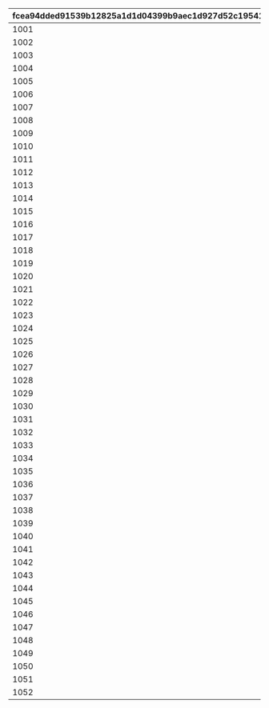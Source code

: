 |fcea94dded91539b12825a1d1d04399b9aec1d927d52c19541353350b49696c1|b66a60d47c7a5debdde097c7fcfb7a47bf839401c66fd26f0f8f79514332cbe4|d5964e858714265c005dc147ca554e70b8eeb51ad8f6391d67227585072938a5|bbfe198d6a6b6a825a0811bdb2b2caf526483ea9b4f80c8b09be7b49f53dfab9|9ec92ebd1117ff53f9405962f1e52113e1993864f6aaadee116871fd75e29527|d7e52970893ddcb7e0e7f1edb2cf6b2939785c11ca0b8b4afb7e323a615ecf3c|3feb1c88175ce25f349ca3c70b7c2a8b2474cc2eb02b4ef1ecc387869aafe421|
| --- | --- | --- | --- | --- | --- | --- |
|1001|1|7001000|2018/09/17 14:59:59|2018/09/18 5:00:00|2018/09/13 12:00:00|2018/09/18 14:59:59|
|1002|2|7002000|2018/10/17 14:59:59|2018/10/18 5:00:00|2018/10/13 12:00:00|2018/10/18 14:59:59|
|1003|3|7003000|2018/11/18 14:59:59|2018/11/19 5:00:00|2018/11/14 12:00:00|2018/11/19 14:59:59|
|1004|4|7003003|2018/12/18 14:59:59|2018/12/19 5:00:00|2018/12/14 12:00:00|2018/12/19 14:59:59|
|1005|5|7004000|2019/01/18 14:59:59|2019/01/19 5:00:00|2019/01/14 12:00:00|2019/01/19 14:59:59|
|1006|6|7004003|2019/02/18 11:59:59|2019/02/19 5:00:00|2019/02/14 15:00:00|2019/02/19 11:59:59|
|1007|7|7005000|2019/03/18 14:59:59|2019/03/19 5:00:00|2019/03/14 12:00:00|2019/03/19 14:59:59|
|1008|8|7005003|2019/04/17 20:59:59|2019/04/18 5:00:00|2019/04/13 12:00:00|2019/04/18 20:59:59|
|1009|9|7006000|2019/05/17 20:59:59|2019/05/18 5:00:00|2019/05/13 12:00:00|2019/05/18 20:59:59|
|1010|10|7006003|2019/06/18 20:59:59|2019/06/19 5:00:00|2019/06/14 12:00:00|2019/06/19 20:59:59|
|1011|11|7007000|2019/07/21 20:59:59|2019/07/22 5:00:00|2019/07/15 12:00:00|2019/07/22 20:59:59|
|1012|12|7007003|2019/08/18 20:59:59|2019/08/19 5:00:00|2019/08/14 10:00:00|2019/08/19 20:59:59|
|1013|13|7008000|2019/09/18 20:59:59|2019/09/19 5:00:00|2019/09/14 12:00:00|2019/09/19 20:59:59|
|1014|14|7008003|2019/10/18 20:59:59|2019/10/19 5:00:00|2019/10/14 12:00:00|2019/10/19 20:59:59|
|1015|15|7009000|2019/11/18 20:59:59|2019/11/19 5:00:00|2019/11/14 12:00:00|2019/11/19 20:59:59|
|1016|16|7009003|2019/12/18 20:59:59|2019/12/19 5:00:00|2019/12/14 12:00:00|2019/12/19 20:59:59|
|1017|17|7010000|2020/01/20 20:59:59|2020/01/21 5:00:00|2020/01/14 12:00:00|2020/01/21 20:59:59|
|1018|18|7010003|2020/02/20 20:59:59|2020/02/21 5:00:00|2020/02/14 12:00:00|2020/02/21 20:59:59|
|1019|19|7011000|2020/03/18 20:59:59|2020/03/19 5:00:00|2020/03/12 12:00:00|2020/03/19 20:59:59|
|1020|20|7011003|2020/04/18 20:59:59|2020/04/19 5:00:00|2020/04/14 12:00:00|2020/04/19 20:59:59|
|1021|21|7012000|2020/05/18 20:59:59|2020/05/19 5:00:00|2020/05/14 12:00:00|2020/05/19 20:59:59|
|1022|22|7012003|2020/06/18 20:59:59|2020/06/19 5:00:00|2020/06/14 12:00:00|2020/06/19 20:59:59|
|1023|23|7013000|2020/07/18 20:59:59|2020/07/19 5:00:00|2020/07/14 12:00:00|2020/07/19 20:59:59|
|1024|24|7013003|2020/08/18 20:59:59|2020/08/19 5:00:00|2020/08/14 12:00:00|2020/08/19 20:59:59|
|1025|25|7014000|2020/09/19 20:59:59|2020/09/20 5:00:00|2020/09/15 12:00:00|2020/09/20 20:59:59|
|1026|26|7014003|2020/10/18 20:59:59|2020/10/19 5:00:00|2020/10/14 12:00:00|2020/10/19 20:59:59|
|1027|27|7015000|2020/11/23 20:59:59|2020/11/24 5:00:00|2020/11/18 12:00:00|2020/11/24 20:59:59|
|1028|28|7015003|2020/12/22 20:59:59|2020/12/23 5:00:00|2020/12/18 12:00:00|2020/12/23 20:59:59|
|1029|29|7016000|2021/01/22 20:59:59|2021/01/23 5:00:00|2021/01/18 12:00:00|2021/01/23 20:59:59|
|1030|30|7016003|2021/02/22 20:59:59|2021/02/23 5:00:00|2021/02/18 12:00:00|2021/02/23 20:59:59|
|1031|31|7017000|2021/03/22 20:59:59|2021/03/23 5:00:00|2021/03/18 12:00:00|2021/03/23 20:59:59|
|1032|32|7017003|2021/04/20 20:59:59|2021/04/21 5:00:00|2021/04/16 12:00:00|2021/04/21 20:59:59|
|1033|33|7018000|2021/05/21 20:59:59|2021/05/22 5:00:00|2021/05/17 12:00:00|2021/05/22 20:59:59|
|1034|34|7018003|2021/06/21 20:59:59|2021/06/22 5:00:00|2021/06/17 12:00:00|2021/06/22 20:59:59|
|1035|35|7019000|2021/07/20 20:59:59|2021/07/21 5:00:00|2021/07/16 12:00:00|2021/07/21 20:59:59|
|1036|36|7019003|2021/08/20 20:59:59|2021/08/21 5:00:00|2021/08/16 12:00:00|2021/08/21 20:59:59|
|1037|37|7020000|2021/09/20 20:59:59|2021/09/21 5:00:00|2021/09/16 12:00:00|2021/09/21 20:59:59|
|1038|38|7020003|2021/10/21 20:59:59|2021/10/22 5:00:00|2021/10/17 12:00:00|2021/10/22 20:59:59|
|1039|39|7021000|2021/11/21 20:59:59|2021/11/22 5:00:00|2021/11/17 12:00:00|2021/11/22 20:59:59|
|1040|40|7021003|2021/12/20 20:59:59|2021/12/21 5:00:00|2021/12/16 12:00:00|2021/12/21 20:59:59|
|1041|41|7022000|2022/01/21 20:59:59|2022/01/22 5:00:00|2022/01/17 12:00:00|2022/01/22 20:59:59|
|1042|42|7022003|2022/02/21 20:59:59|2022/02/22 5:00:00|2022/02/17 12:00:00|2022/02/22 20:59:59|
|1043|43|7023000|2022/03/21 20:59:59|2022/03/22 5:00:00|2022/03/17 12:00:00|2022/03/22 20:59:59|
|1044|44|7023003|2022/05/21 20:59:59|2022/05/22 5:00:00|2022/05/17 12:00:00|2022/05/22 20:59:59|
|1045|45|7024000|2022/07/23 20:59:59|2022/07/24 5:00:00|2022/07/19 13:00:00|2022/07/24 20:59:59|
|1046|46|7024003|2022/09/20 20:59:59|2022/09/21 5:00:00|2022/09/16 12:00:00|2022/09/21 20:59:59|
|1047|47|7025000|2022/11/22 20:59:59|2022/11/23 5:00:00|2022/11/18 12:00:00|2022/11/23 20:59:59|
|1048|48|7025003|2023/02/19 20:59:59|2023/02/20 5:00:00|2023/02/15 15:00:00|2023/02/20 20:59:59|
|1049|49|7026000|2023/05/22 20:59:59|2023/05/23 5:00:00|2023/05/18 12:00:00|2023/05/23 20:59:59|
|1050|50|7026003|2023/08/20 20:59:59|2023/08/21 5:00:00|2023/08/16 12:00:00|2023/08/21 20:59:59|
|1051|51|7027000|2023/11/21 20:59:59|2023/11/22 5:00:00|2023/11/17 12:00:00|2023/11/22 20:59:59|
|1052|52|7027003|2024/03/20 20:59:59|2024/03/21 5:00:00|2024/03/16 12:00:00|2024/03/21 20:59:59|